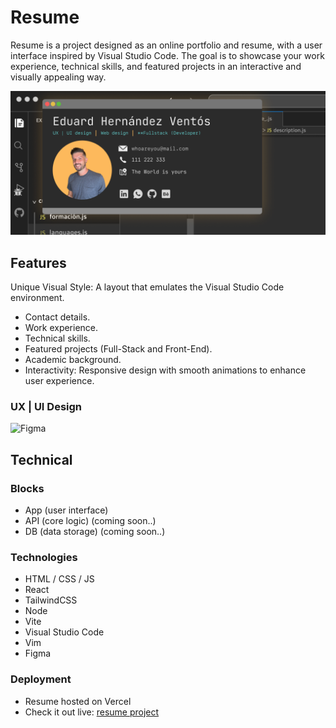 # Resume

Resume is a project designed as an online portfolio and resume, with a user interface inspired by Visual Studio Code. The goal is to showcase your work experience, technical skills, and featured projects in an interactive and visually appealing way.

![Resume Image](./project/public/img/design.png)

## Features

Unique Visual Style: A layout that emulates the Visual Studio Code environment.
- Contact details.
- Work experience.
- Technical skills.
- Featured projects (Full-Stack and Front-End).
- Academic background.
- Interactivity: Responsive design with smooth animations to enhance user experience.

### UX | UI Design
![Figma](https://www.figma.com/proto/2Jqh5rduEoNJAEK8olefch/ISDI-Project-%7C-cities?page-id=47%3A270&node-id=83-33&node-type=canvas&viewport=-303%2C877%2C0.39&t=5vC2tVC4q8nyme1o-1&scaling=scale-down&content-scaling=fixed&starting-point-node-id=83%3A33](https://www.figma.com/design/Ck7FNLBEZvpOlUvnSZjlIf/CV?node-id=351-425))

## Technical

### Blocks

- App (user interface)
- API (core logic) (coming soon..)
- DB (data storage) (coming soon..)


### Technologies

- HTML / CSS / JS
- React
- TailwindCSS
- Node
- Vite
- Visual Studio Code
- Vim
- Figma

### Deployment

- Resume hosted on Vercel
- Check it out live: [resume project](https://eduardhernandez.vercel.app/)
